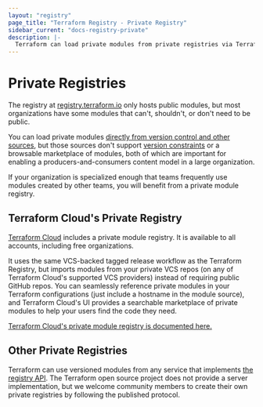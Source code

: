 ```yaml
---
layout: "registry"
page_title: "Terraform Registry - Private Registry"
sidebar_current: "docs-registry-private"
description: |-
  Terraform can load private modules from private registries via Terraform Cloud.
---
```


# Private Registries

The registry at [registry.terraform.io](https://registry.terraform.io)
only hosts public modules, but most organizations have some modules that
can't, shouldn't, or don't need to be public.

You can load private modules [directly from version control and other
sources](/docs/modules/sources.html), but those sources don't support [version
constraints](/docs/configuration/modules.html#module-versions) or a browsable
marketplace of modules, both of which are important for enabling a
producers-and-consumers content model in a large organization.

If your organization is specialized enough that teams frequently use modules
created by other teams, you will benefit from a private module registry.

## Terraform Cloud's Private Registry

[Terraform Cloud](https://www.hashicorp.com/products/terraform)
includes a private module registry. It is available to all accounts, including free organizations.

It uses the same VCS-backed tagged release workflow as the Terraform Registry,
but imports modules from your private VCS repos (on any of Terraform Cloud's supported VCS
providers) instead of requiring public GitHub repos. You can seamlessly
reference private modules in your Terraform configurations (just include a
hostname in the module source), and Terraform Cloud's UI provides a searchable marketplace
of private modules to help your users find the code they need.

[Terraform Cloud's private module registry is documented here.](/docs/cloud/registry/index.html)

## Other Private Registries

Terraform can use versioned modules from any service that implements
[the registry API](/docs/registry/api.html).
The Terraform open source project does not provide a server implementation, but
we welcome community members to create their own private registries by following
the published protocol.


